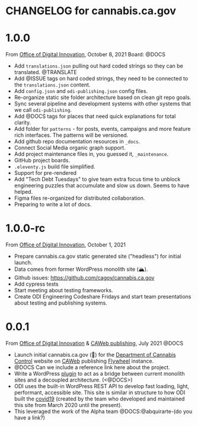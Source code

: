 # CHANGELOG for cannabis.ca.gov

# 1.0.0
From [Office of Digital Innovation](https://digital.ca.gov), October 8, 2021
Board: @DOCS
* Add `translations.json` pulling out hard coded strings so they can be translated. @TRANSLATE
* Add @ISSUE tags on hard coded strings, they need to be connected to the `translations.json` content.
* Add `config.json` and `odi-publishing.json` config files.
* Re-organize static site folder architecture based on clean git repo goals.
* Sync several pipeline and development systems with other systems that we call `odi-publishing`.
* Add @DOCS tags for places that need quick explanations for total clarity.
* Add folder for `patterns` - for posts, events, campaigns and more feature rich interfaces. The patterns will be versioned.
* Add github repo documentation resources in `_docs`.
* Connect Social Media organic graph support.
* Add project maintenance files in, you guessed it, `_maintenance`.
* GitHub project boards.
* `.eleventy.js` build file simplified.
* Support for pre-rendered
* Add "Tech Debt Tuesdays" to give team extra focus time to unblock engineering puzzles that accumulate and slow us down. Seems to have helped.
* Figma files re-organized for distributed collaboration. 
* Preparing to write a lot of docs.

# 1.0.0-rc
From [Office of Digital Innovation](https://digital.ca.gov), October 1, 2021
* Prepare cannabis.ca.gov static generated site ("headless") for initial launch. 
* Data comes from former WordPress monolith site (🏔).
* Github issues: https://github.com/cagov/cannabis.ca.gov
* Add cypress tests
* Start meeting about testing frameworks.
* Create ODI Engineering Codeshare Fridays and start team presentations about testing and publishing systems. 

# 0.0.1
From [Office of Digital Innovation](https://digital.ca.gov) & [CAWeb publishing](https://caweb.cdt.ca.gov/), July 2021 @DOCS
* Launch initial cannabis.ca.gov (🍃) for the [Department of Cannabis Control](https://cannabis.ca.gov) website on [CAWeb](https://caweb.cdt.ca.gov/) publishing [Flywheel](https://getflywheel.com/) instance.
* @DOCS Can we include a reference link here about the project.
* Write a WordPress [plugin](https://github.com/ca-design-system-gutenberg-blocks) to act as a bridge between current monolith sites and a decoupled architecture. (<@DOCS>) 
* ODI uses the built-in WordPress REST API to develop fast loading, light, performant, accessible site. This site is similar in structure to how ODI built the [covid19](https://covid19.ca.gov) (created by the team who developed and maintained this site from March 2020 until the present). 
* This leveraged the work of the Alpha team @DOCS:@abquirarte-(do you have a link?)
